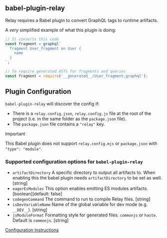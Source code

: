 ## babel-plugin-relay

Relay requires a Babel plugin to convert GraphQL tags to runtime artifacts.

A _very_ simplified example of what this plugin is doing:

```js
// It converts this code
const fragment = graphql`
  fragment User_fragment on User {
    name
  }
`;

// To require generated ASTs for fragments and queries
const fragment = require('__generated__/User_fragment.graphql');
```

## Plugin Configuration

`babel-plugin-relay` will discover the config if:

- There is a `relay.config.json`, `relay.config.js` file at the root of the
  project (i.e. in the same folder as the `package.json` file).
- The `package.json` file contains a `"relay"` key.

> [!IMPORTANT]
> This Babel plugin does not support `relay.config.mjs` or `package.json` with `"type": "module"`.

### Supported configuration options for `babel-plugin-relay`

- `artifactDirectory` A specific directory to output all artifacts to. When
  enabling this the babel plugin needs `artifactDirectory` to be set as well.
  [string]
- `eagerEsModules` This option enables emitting ES modules artifacts.
  [boolean][default: false]
- `codegenCommand` The command to run to compile Relay files. [string]
- `isDevVariableName` Name of the global variable for dev mode (e.g. `__DEV__`).
  [string]
- `jsModuleFormat` Formatting style for generated files. `commonjs` or `haste`.
  Default is `commonjs`. [string]

[Configuration Instructions](https://relay.dev/docs/getting-started/installation-and-setup/#set-up-babel-plugin-relay)
